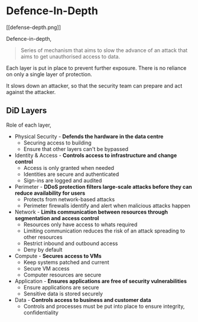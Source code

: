 
# Defence-In-Depth

[[defense-depth.png]]

Defence-in-depth,

> Series of mechanism that aims to slow the advance of an attack that aims to get unauthorised access
  to data.

Each layer is put in place to prevent further exposure. There is no reliance on only a single layer of
protection.

It slows down an attacker, so that the security team can prepare and act against the attacker.

## DiD Layers

Role of each layer,
- Physical Security - **Defends the hardware in the data centre**
    - Securing access to building
    - Ensure that other layers can't be bypassed
- Identity & Access - **Controls access to infrastructure and change control**
    - Access is only granted when needed
    - Identities are secure and authenticated
    - Sign-ins are logged and audited
- Perimeter - **DDoS protection filters large-scale attacks before they can reduce availability for
                users**
    - Protects from network-based attacks
    - Perimeter firewalls identify and alert when malicious attacks happen
- Network - **Limits communication between resources through segmentation and access control**
    - Resources only have access to whats required
    - Limiting communication reduces the risk of an attack spreading to other resources
    - Restrict inbound and outbound access
    - Deny by default
- Compute - **Secures access to VMs**
    - Keep systems patched and current
    - Secure VM access
    - Computer resources are secure
- Application - **Ensures applications are free of security vulnerabilities**
    - Ensure applications are secure
    - Sensitive data is stored securely
- Data - **Controls access to business and customer data**
    - Controls and processes must be put into place to ensure integrity, confidentiality
